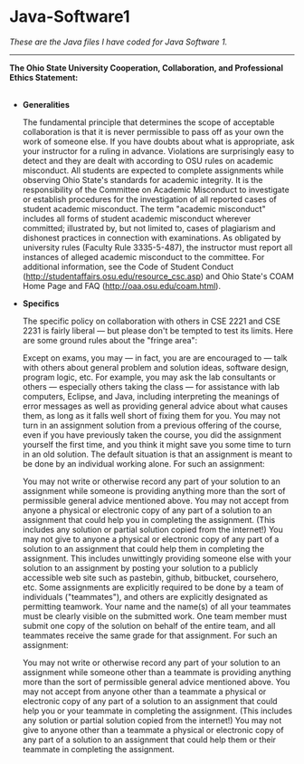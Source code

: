 # Java-Software1
<i>These are the Java files I have coded for Java Software 1. </i>

<hr>
<b> The Ohio State University Cooperation, Collaboration, and Professional Ethics Statement: </b>
</br>
</br>
<ul>
<li><b>Generalities</b> 

The fundamental principle that determines the scope of acceptable collaboration is that it is never permissible to pass off as your own the work of someone else. If you have doubts about what is appropriate, ask your instructor for a ruling in advance. Violations are surprisingly easy to detect and they are dealt with according to OSU rules on academic misconduct. All students are expected to complete assignments while observing Ohio State's standards for academic integrity. It is the responsibility of the Committee on Academic Misconduct to investigate or establish procedures for the investigation of all reported cases of student academic misconduct. The term "academic misconduct" includes all forms of student academic misconduct wherever committed; illustrated by, but not limited to, cases of plagiarism and dishonest practices in connection with examinations. As obligated by university rules (Faculty Rule 3335-5-487), the instructor must report all instances of alleged academic misconduct to the committee. For additional information, see the Code of Student Conduct (http://studentaffairs.osu.edu/resource_csc.asp) and Ohio State's COAM Home Page and FAQ (http://oaa.osu.edu/coam.html).
</li>

<li>
<b>Specifics</b>

The specific policy on collaboration with others in CSE 2221 and CSE 2231 is fairly liberal — but please don't be tempted to test its limits. Here are some ground rules about the "fringe area":

Except on exams, you may — in fact, you are are encouraged to — talk with others about general problem and solution ideas, software design, program logic, etc. For example, you may ask the lab consultants or others — especially others taking the class — for assistance with lab computers, Eclipse, and Java, including interpreting the meanings of error messages as well as providing general advice about what causes them, as long as it falls well short of fixing them for you. You may not turn in an assignment solution from a previous offering of the course, even if you have previously taken the course, you did the assignment yourself the first time, and you think it might save you some time to turn in an old solution. The default situation is that an assignment is meant to be done by an individual working alone. For such an assignment:

You may not write or otherwise record any part of your solution to an assignment while someone is providing anything more than the sort of permissible general advice mentioned above. You may not accept from anyone a physical or electronic copy of any part of a solution to an assignment that could help you in completing the assignment. (This includes any solution or partial solution copied from the internet!) You may not give to anyone a physical or electronic copy of any part of a solution to an assignment that could help them in completing the assignment. This includes unwittingly providing someone else with your solution to an assignment by posting your solution to a publicly accessible web site such as pastebin, github, bitbucket, coursehero, etc. Some assignments are explicitly required to be done by a team of individuals ("teammates"), and others are explicitly designated as permitting teamwork. Your name and the name(s) of all your teammates must be clearly visible on the submitted work. One team member must submit one copy of the solution on behalf of the entire team, and all teammates receive the same grade for that assignment. For such an assignment:

You may not write or otherwise record any part of your solution to an assignment while someone other than a teammate is providing anything more than the sort of permissible general advice mentioned above. You may not accept from anyone other than a teammate a physical or electronic copy of any part of a solution to an assignment that could help you or your teammate in completing the assignment. (This includes any solution or partial solution copied from the internet!) You may not give to anyone other than a teammate a physical or electronic copy of any part of a solution to an assignment that could help them or their teammate in completing the assignment.
</li>
</ul>
